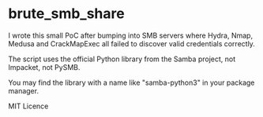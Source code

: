 # brute_smb_share

I wrote this small PoC after bumping into SMB servers where Hydra, Nmap, Medusa and CrackMapExec all failed to discover valid credentials correctly.

The script uses the official Python library from the Samba project, not Impacket, not PySMB.

You may find the library with a name like "samba-python3" in your package manager.

MIT Licence
